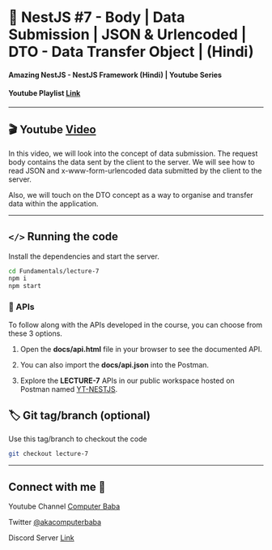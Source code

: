 # 📖 NestJS #7 - Body | Data Submission | JSON & Urlencoded | DTO - Data Transfer Object | (Hindi)

#### Amazing NestJS - NestJS Framework (Hindi) | Youtube Series

#### Youtube Playlist [Link](https://bit.ly/3titPk3)

---

## 🎬 Youtube [Video](https://youtu.be/7W4RdJmwAz4)

In this video, we will look into the concept of data submission. The request body contains the data sent by the client to the server. We will see how to read JSON and x-www-form-urlencoded data submitted by the client to the server. 

Also, we will touch on the DTO concept as a way to organise and transfer data within the application. 

---

## `</>` Running the code

Install the dependencies and start the server.

```sh
cd Fundamentals/lecture-7
npm i
npm start
```

### 📝 APIs

To follow along with the APIs developed in the course, you can choose from these 3 options.

1. Open the **docs/api.html** file in your browser to see the documented API.

2. You can also import the **docs/api.json** into the Postman.

3. Explore the **LECTURE-7** APIs in our public workspace hosted on Postman named
   [YT-NESTJS](https://bit.ly/3wJJKK6).

## 🏷️ Git tag/branch (optional)

Use this tag/branch to checkout the code

```sh
git checkout lecture-7
```

---

## Connect with me 👋

Youtube Channel [Computer Baba](https://www.youtube.com/c/ComputerBabaOfficial)

Twitter [@akacomputerbaba](https://twitter.com/akacomputerbaba)

Discord Server [Link](https://discord.gg/9V4VTDM)
